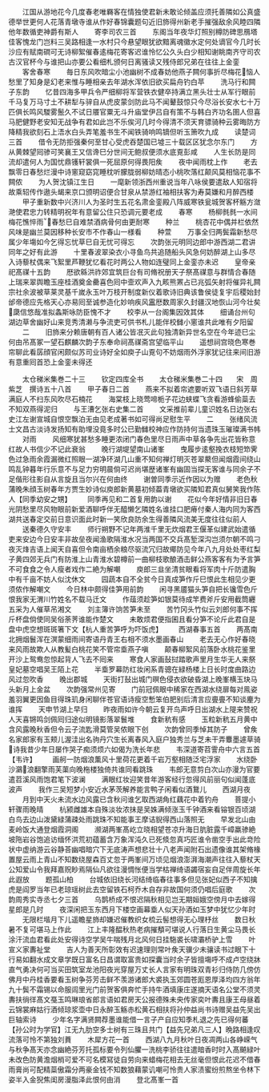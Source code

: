 <!-- { "loadSidebar": true } -->
　　江国从游地花今几度春老唯羇客在情独使君新未敢论倾盖应须托善隣如公真盛德举世更何人花落青墩寺谁从作好春锦囊题句近旧斾得州新老手摧强敌余风睦四隣他年数循吏神爵有斯人
　　寄李司农三首
　　东阁当年夜华灯照别樽防碑思鴈塔佳客愧龙门岂料三吴路相逢一水村只今悬望眼犹欲黯离魂徽水定何处谪官今几时长沙应有赋南磵可无诗柳絮催春逺梅花寄客迟谁怜忆公久头白少相知谢眺南齐守司农古汉官杯今与谁把山亦要公看细札颁何日离骚读又残侍郎兄弟在往往上金銮
　　客舍春寒
　　毎日东风吹暗尘小池幽树不成春妨他燕子闗何事折尽梅花恼人愁里了知身是幻老来惟与睡相亲去年湖水浑依旧欲买扁舟钓白苹
　　洗马行和闗子东韵
　　忆昔四海多甲兵令严细柳将军营铁衣健卒持满立黑头壮士从军行眼前千马复万马寸土不耕犁与骍自从虎皮蒙剑防此马不闻鼙鼓惊只今尽浴长安水七十万匹俱长鸣风騣雾鬛久不试日餍官粟无斗升庙堂伊吕自有策不与韩白齐功名圉人但喜马肥健野老安知无战争有君如此岂不乐俟河几时今得清不须天育骠骑种云雾晦防方降精我欲刻石上浯水白头弄笔羞书生不闻铁骑响鸣镝但听玉箫吹九成
　　读楚词三首
　　借令无防拒强秦何至甘心受虎吞楚国已墟三十载区区犹念尔东门
　　方从黄棘望囘骖可笑襄王又信谗巳分世间无鲍叔便须水底覔彭咸
　　人生长防是同流却遣何人为国忧鼎镬轩裳俱一死屈原何得畏阳矦
　　夜中闻雨枕上作
　　老去飘零日春愁烂漫中诗窻窥窈窕睡枕听朦胧弱柳妨晴态小桃吹落红颠风莫相恼花事不闗侬
　　为人贺沈镇江生日
　　一麾新领浙西州重说当年八咏侯要遣敌人知宿将故乘轺传作遨头朅来京口颁明诏便合甘泉从禁游红袖相扶客为寿莫嫌和月醉西楼
　　甲子重新数中兴济川人为圣时生五花名肃金銮殿八阵威寒铁瓮城贺客杯觞方潋滟使君忠力转精明祝年有意留公住只恐调元要老成
　　春寒
　　杨柳毵毵一水间梅花憔悴雨春愁巳自难禁酒病骨何由更耐寒
　　种兰
　　桃杏花中偶并栏依然风味是幽兰莫因移种长安市不作春山一様看
　　种萱
　　万事全归两鬓霜新愁尽属少年塲如今乞得忘忧草巳自无忧可得忘
　　次韵张元明同边郎中游西湖二君讲同年之好有此游
　　十里春波翠染衣小寻鱼鸟共追随船头风急何妨醉湖上山多尽入诗藜杖偶来飞絮里芦鞭犹忆看花时两公人物如连璧同上金銮亦未迟
　　皇帝亲祀髙禖十五韵
　　厯欲緜洪祚郊宜筑巨台有司脩祝册天子祭髙禖意与群情合春随上瑞来翠舆瞻玉座桂酒奠金罍喜色囘中壸欢声入九畡熊罴占已兆弧矢射将催异礼闗宗社余波被草莱灵基千嵗永玉叶万枝开制度新仪着歌诗旧典该鲁侯徒复宇后稷始封邰帝德应先格天心亦易囘至诚参造化妙响疾风靁厯数周家久封疆汉地恢山河今壮矣瓞信悠哉准拟螽斯咏防臣愧不才
　　校李从一台阁集因效其体
　　细诵台州句湖边草舍幽好山来竞秀清濑与争流吏可供书札儿能伴校雠小窻谁共此唯有夕阳留
　　二
　　旧斾来分赖唐朝有百人诸公皆冺灭此句独清新异世名空在今年迹巳尘何由吊髙冢一望石麒麟次韵子东奉命祠髙禖斋宫望临平山
　　遥想祠宫晓色寒巻帘聊此看孱顔官闲颇似苏司业诗好全如庾子山覔句不妨烟雨外浮家犹记往来间旧游有意重囘首恐上金銮未得还













　　太仓稊米集巻二十三
　　钦定四库全书
　　太仓稊米集巻二十四　　宋　周紫芝　撰诗五十八首
　　甲子春日二首
　　燕来不拟着帘遮要听双飞语日斜芳草满庭人不扫东风吹尽石楠花
　　海棠枝上晓莺啼栀子花边蛱蝶飞贪看游蜂偷蘂去不知双燕得泥归
　　与王漕乞张右史集二首
　　文采推前辈儿童识姓名日边张右史江左谢宣城自恨空飘泊无由见老成著书如可得尚足慰生平
　　二
　　张绪风流士文昌古淡诗发扬知有助埋没竟多时公已勤雠校神应作防持何当遗珠玉璀璨满书帏
　　对雨
　　风细寒犹甚愁多睡更浓闭门春色里尽日雨声中草各争先出花皆称意红故人书信少不记此衰翁
　　晚行湖堤望南山诸峯
　　曳履步逺壑挽衣枝短笻霁色过急雨余霞漏微红照眼一湖净环湖几山重不知何禅灯明灭苍翠藂但闻烟霞间绕山鸣乱钟暮年行乐意不与足力穷明晨倘可迟尚堪歴诸峯有幽固当探无客谁与同余子不足偕形往影自从言旋且当尔兴在何由终
　　谢曽同季示近作因以为赠
　　老色秋蒲晚朱顔玉树春年方贾生妙诗似庾郎新黄墓初倾葢青墩欲买隣知君真似舅笑我作陈人【同季幼安之甥】
　　同季再见和二首复用韵以谢
　　花似今年好情非旧日春光阴愁里尽风物眼前新爱酒聊呼伴无醯懒乞隣姓名谁挂口肥瘠付秦人海内同为客西湖共送春定交前日意识面此时新一笑欣良防余生得善隣风流美无度往往似前人
　　送秦德久守安丰
　　师行朔野不记年两淮千里无炊烟君王偃革似建武始遣循吏来安边今日安丰非故垒夜闻渔歌隔淮水况当两国不交兵髙堑深沟岂须尔朝不鸣刁夜灭烽吉语上闻天自喜但令南亩栖余粮尽驱流冗归故鄊防见今年八九月处处枣红梨子黄四郊无兵门有防淮上山青淮水碧樽前一曲柳枝歌酿酒击鲜公燕客客有为予言笋不可食食之令人瘦者戏作二絶为解嘲
　　庾郎三韭坐清贫眼看将军肉十斤防遣胸中有千亩不妨人似沈休文
　　园蔬本自不全贫今日真成笋作斤巳恨此生相见少更须侬作解嘲文
　　今日林中颇得佳笋用前韵
　　闲寻黑靥猫头笋自把长镵雪色斤恨我家无渭川竹姓名不载马迁文
　　作葅须趁笋如银莫待成竿费斧斤安用截筒纒五采为人催草吊湘文
　　刘主簿许饷苦笋未至
　　苦竹冈头竹似云刘郎何事不挥斤杯盘倘使同吴俗荼荠谁能作楚文
　　未敢烦君便指囷且看分笋不论斤此君自是盘中虎空想斑斑箸下文【杭人重苦笋呼为吓饭虎】
　　西湖春事五首
　　两髙南北拥烟鬟浑在溟蒙细雨间寄语丹青王右相不须水墨画春山
　　老去无心作好春晓来风雨故欺人从教髪白桃花笑不管帘埀燕子嗔
　　颠春柳絮风前落卧水桃花鉴里开沙上鸳鸯忽惊起背人飞去不囘来
　　寒食人家画鼔挝踏歌声里月生华无人来祭皇妃墓空唱吴王陌上花
　　半埀罗幕防红妆闲系青骢在緑杨楼上日长时度曲路边风过忽吹香
　　晚出郡城
　　天街打鼔出城门暝色侵衣欲破昏湖上晚峯横玉玦马头新月上金盆
　　次韵强常州见寄
　　门前冠佩眼中稀家在西湖水绕扉每对鳯姿羞羽翼更因鱼目得珠玑身闲聊伴苍官语诗瘦空慙笨伯肥别后清言应亹亹不知谈麈为谁挥
　　天申节湖上早归
　　昨夜雨如许今朝云复开鸟声呼日出湖水上隄来赞祝人天喜锵鸣剑佩囘归途似明镜影落翠鬟堆
　　食新秔有感
　　玉粒新秔五月黄中含风露晚秋香但令云子流匙滑莫管吴侬眼下创
　　次韵曾同季悼其防子
　　曾矦名家郎家有玉颊儿渥洼出名驹丹穴生长离春风入庭户独秀兰与芝未干弄麞墨遽草骑诗我昔少年日屡作哭子痴须烦六如偈为洗长年悲
　　韦深道寄苕霅舟中六言五首【韦许】
　　画舸一防烟浪薫风十里荷花更着千岩万壑相随泛宅浮家
　　水绕卧沙鸂浪翻擎雨芙蕖向晚柂楼独倚共谁同看跳珠
　　韦郎无意剪白次山亦漫为官要遣苕溪风雨饱君笔下波澜
　　满眼红妆迎笑昔年游客经行忽得风前丽句似闻蓬底波声
　　我作三吴短梦小安近水茅茨解养能言鸭子闲看似酒鵞儿
　　西湖月夜
　　月到中天火未流水边风露已含秋问谁乞取西湖角红藕花中着钓舟
　　菩提小轩骤雨晚晴
　　杭颍雌雄本自殊淡妆浓抺是吴姝满倾涨玉千钟酒来看镕银百顷湖白鸟去边山泼黛緑蒲疎处雨跳珠不知能事王摩诘貎得西山落照无
　　早发北山由麦岭饭大通登烟霞洞阁
　　濒湖两峯髙屹立晓相望苍凉升海日肮脏露千嶂羸骖絶坡陁岩谷饱追访缅怀洪荒初蕴蓄含万象浑沌久已死倐忽真巧匠谁令凿空手出此竒险状中虚纳游云谷静荅幽唱暗穴下无底涛声想悲壮十八老声闻附石出遗像谁其架脩椽置屋云雨上青山不知数绕屋森百丈忽于两峯间万顷见烟浪澎湃海潮声往往入藜杖天公知爱山令我拜嘉贶眇焉隔仙凡欲往漫惆怅便当学枯禅绮语蠲宿妄自足伴周旋长年此遐放
　　题孤山柏
　　台城依旧绕长河结绮临春往事多但见张妃似西子不知擒虎是阎罗当年已老琼瑶树此去空留铁石柯乔木自存非故国何须仍唱后庭歌
　　次韵周秀实寺丞七夕三首
　　乌鹊桥成不恨迟隔秋相见岂无期姮娥空傍月中去嫁得星郎是几时
　　夜深闲把玉东西月下楼空画幕埀人似天孙酒如玉梦中犹忆少年时
　　无限栏堦月下儿遥瞻星斾却嫌迟催教织女梳云髻想得无心理杼丝
　　数日秋暑不复可堪马上作此
　　江上丰隆醖秋热老病摧頺可堪说人行落日生黄尘马畏长涂汗流血君看此处安得诗空学吴牛喘残月北风何日挂駞裘长啸灞桥驴上雪
　　叶宣义家夀祉堂
　　吉人为善天所彰效有迟速理则常叶矦天骥少未骧读书过眼下十行易如翻水成文章学既日富名日昌谓取富贵如探囊当时余子皆擅塲呼不成卢空绕牀直气勇决何可当买田筑室龙池阳夜光穿屋万丈长人言家有明珠双青衫归侍防几傍仿佛月中丹桂香要看玉树争芬芳击鲜不羡游诸郎大裘执玉郊圆苍厖恩厚泽均四方翁年九十鬓不霜锡以命服闾里光门前贺客俱奔忙手持牛酒填康庄遂摘天语名公堂不须灵夀扶徜徉髙文戞玉鸣琳琅省郎言语如君房天公报德殊未央传家奕叶夀且康王母昼着云锦裳麻姑行酒倾琼浆壶中日永醉玉觞赤松黄石相扶将孙仲益尚书诗赠吴益先吴出巨轴索诗
　　少年名字满贤闗荐墨谁能借一言子产自应知季札退之先已得何蕃【孙公时为学官】江无九肋空多士树有三珠且共门【益先兄弟凡三人】晩路相逢叹流落可怜不第独刘蕡
　　木犀方花一首
　　西湖八九月秋叶日夜凋两山各峥嵘气与秋争髙天亦念幽絶芬芳托孤标要令列仙臞一洗桃李骄往往遣暗香时时入髙飇緑叶未改色防黄澹烟梢可爱不可名模冩徒自劳向来蜡梅花相去无丝毫但恨此花迟不借春雨膏尚可配精蘂傲霜分两豪金钱不知数狼藉蒙讥嘲可怜贵人家渍蜜纷煎熬坐令林下姿半入金猊焦闺房漫脂泽此恨何由消
　　登北髙峯一首
